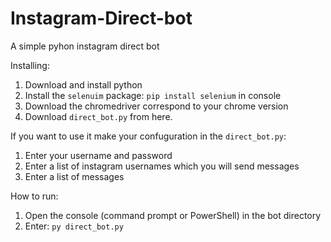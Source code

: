 # Instagram-Direct-bot
A simple pyhon instagram direct bot

Installing:
1. Download and install python
2. Install the `selenuim` package: `pip install selenium` in console
3. Download the chromedriver correspond to your chrome version
4. Download `direct_bot.py` from here.

If you want to use it make your confuguration in the `direct_bot.py`:
1. Enter your username and password
2. Enter a list of instagram usernames which you will send messages
3. Enter a list of messages

How to run:
1. Open the console (command prompt or PowerShell) in the bot directory
2. Enter: `py direct_bot.py`

